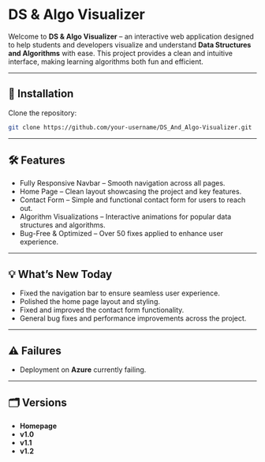 # DS & Algo Visualizer

Welcome to **DS & Algo Visualizer** – an interactive web application designed to help students and developers visualize and understand **Data Structures and Algorithms** with ease. This project provides a clean and intuitive interface, making learning algorithms both fun and efficient.

---

## 🚀 Installation

Clone the repository:

```bash
git clone https://github.com/your-username/DS_And_Algo-Visualizer.git
```

---

## 🛠️ Features

- Fully Responsive Navbar – Smooth navigation across all pages.  
- Home Page – Clean layout showcasing the project and key features.  
- Contact Form – Simple and functional contact form for users to reach out.  
- Algorithm Visualizations – Interactive animations for popular data structures and algorithms.  
- Bug-Free & Optimized – Over 50 fixes applied to enhance user experience.  

---

## 💡 What’s New Today

- Fixed the navigation bar to ensure seamless user experience.  
- Polished the home page layout and styling.  
- Fixed and improved the contact form functionality.  
- General bug fixes and performance improvements across the project.  

---

## ⚠️ Failures

- Deployment on **Azure** currently failing.  

---

## 🗂️ Versions

- **Homepage**  
- **v1.0**  
- **v1.1**  
- **v1.2**  
